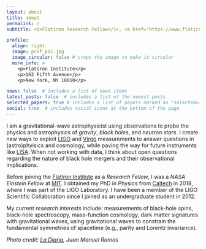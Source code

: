 ```yaml
---
layout: about
title: about
permalink: /
subtitle: <i>Flatiron Research Fellow</i>, <a href='https://www.flatironinstitute.org/center-for-computational-astrophysics'>Center for Computational Astrophysics</a>, Flatiron Institute, NYC

profile:
  align: right
  image: prof_pic.jpg
  image_circular: false # crops the image to make it circular
  more_info: >
    <p>Flatiron Institute</p>
    <p>162 Fifth Avenue</p>
    <p>New York, NY 10010</p>

news: false  # includes a list of news items
latest_posts: false  # includes a list of the newest posts
selected_papers: true # includes a list of papers marked as "selected={true}"
social: true  # includes social icons at the bottom of the page
---
```


I am a gravitational-wave astrophysicist using observations to probe the physics and astrophysics of _gravity_, _black holes_, and _neutron stars_. I create new ways to exploit [LIGO](https://ligo.caltech.edu) and [Virgo](https://www.virgo-gw.eu) measurements to answer questions in (astro)phyisics and cosmology, while paving the way for future instruments like [LISA](https://www.lisamission.org).
When not working with data, I think about open questions regarding the nature of black hole mergers and their observational implications.

Before joining the <a href='https://www.flatironinstitute.org'>Flatiron Institute</a> as a _Research Fellow_, I was a _NASA Einstein Fellow_ at [MIT](https://web.mit.edu).
I obtained my PhD in Physics from [Caltech](https://caltech.edu) in 2018, where I was part of the LIGO Laboratory.
I have been a member of the LIGO Scientific Collaboration since I joined as an undergraduate student in 2012.

My current _research interests_ include: measurements of black-hole spins, black-hole spectroscopy, mass-function cosmology, dark matter signatures with gravitational waves, using gravitational waves to constrain the fundamental symmetries of spacetime (e.g., parity and Lorentz invariance).

_Photo credit: [La Diaria](https://ladiaria.com.uy/educacion/articulo/2017/10/investigadores-uruguayos-comentan-los-nobel-de-la-ciencia/), Juan Manuel Ramos_

<!-- Put your address / P.O. box / other info right below your picture. You can also disable any of these elements by editing `profile` property of the YAML header of your `_pages/about.md`. Edit `_bibliography/papers.bib` and Jekyll will render your [publications page](/al-folio/publications/) automatically.
% 
% Link to your social media connections, too. This theme is set up to use [Font Awesome icons](http://fortawesome.github.io/Font-Awesome/) and [Academicons](https://jpswalsh.github.io/academicons/), like the ones below. Add your Facebook, Twitter, LinkedIn, Google Scholar, or just disable all of them.-->
